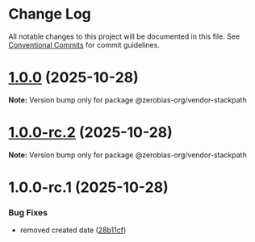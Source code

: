 # Change Log

All notable changes to this project will be documented in this file.
See [Conventional Commits](https://conventionalcommits.org) for commit guidelines.

# [1.0.0](https://github.com/zerobias-org/vendor/compare/@zerobias-org/vendor-stackpath@1.0.0-rc.2...@zerobias-org/vendor-stackpath@1.0.0) (2025-10-28)

**Note:** Version bump only for package @zerobias-org/vendor-stackpath





# [1.0.0-rc.2](https://github.com/zerobias-org/vendor/compare/@zerobias-org/vendor-stackpath@1.0.0-rc.1...@zerobias-org/vendor-stackpath@1.0.0-rc.2) (2025-10-28)

**Note:** Version bump only for package @zerobias-org/vendor-stackpath





# 1.0.0-rc.1 (2025-10-28)


### Bug Fixes

* removed created date ([28b11cf](https://github.com/zerobias-org/vendor/commit/28b11cf2563e9cdadd4b1dc83edd60d2fcd01df0))
